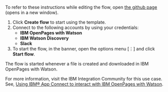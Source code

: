 To refer to these instructions while editing the flow, open [the github page](https://github.com/ot4i/app-connect-templates/tree/master/resources/markdown/?_instructions.md) (opens in a new window).

1. Click **Create flow** to start using the template.
2. Connect to the following accounts by using your credentials:
   - **IBM OpenPages with Watson** 
   - **IBM Watson Discovery**
   - **Slack**
3. To start the flow, in the banner, open the options menu [⋮] and click **Start flow**.

The flow is started whenever a file is created and downloaded in IBM OpenPages with Watson.

For more information, visit the IBM Integration Community for this use case. See, <a href="https://community.ibm.com/community/user/integration/blogs/shamini-arumugam1/2022/07/29/using-ibm-app-connect-with-ibm-openpages" target="_blank">Using IBM® App Connect to interact with IBM OpenPages with Watson</a>.
